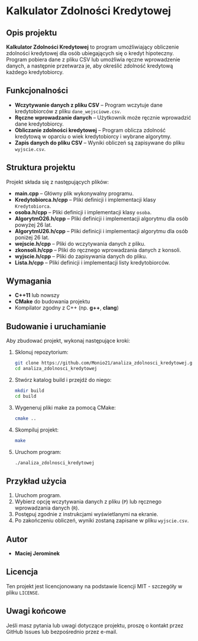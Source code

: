 
# Kalkulator Zdolności Kredytowej

## Opis projektu

**Kalkulator Zdolności Kredytowej** to program umożliwiający obliczenie zdolności kredytowej dla osób ubiegających się o kredyt hipoteczny. Program pobiera dane z pliku CSV lub umożliwia ręczne wprowadzenie danych, a następnie przetwarza je, aby określić zdolność kredytową każdego kredytobiorcy.

## Funkcjonalności

- **Wczytywanie danych z pliku CSV** – Program wczytuje dane kredytobiorców z pliku `dane_wejsciowe.csv`.
- **Ręczne wprowadzanie danych** – Użytkownik może ręcznie wprowadzić dane kredytobiorcy.
- **Obliczanie zdolności kredytowej** – Program oblicza zdolność kredytową w oparciu o wiek kredytobiorcy i wybrane algorytmy.
- **Zapis danych do pliku CSV** – Wyniki obliczeń są zapisywane do pliku `wyjscie.csv`.

## Struktura projektu

Projekt składa się z następujących plików:

- **main.cpp** – Główny plik wykonywalny programu.
- **Kredytobiorca.h/cpp** – Pliki definicji i implementacji klasy `Kredytobiorca`.
- **osoba.h/cpp** – Pliki definicji i implementacji klasy `osoba`.
- **AlgorytmO26.h/cpp** – Pliki definicji i implementacji algorytmu dla osób powyżej 26 lat.
- **AlgorytmU26.h/cpp** – Pliki definicji i implementacji algorytmu dla osób poniżej 26 lat.
- **wejscie.h/cpp** – Pliki do wczytywania danych z pliku.
- **zkonsoli.h/cpp** – Pliki do ręcznego wprowadzania danych z konsoli.
- **wyjscie.h/cpp** – Pliki do zapisywania danych do pliku.
- **Lista.h/cpp** – Pliki definicji i implementacji listy kredytobiorców.

## Wymagania

- **C++11** lub nowszy
- **CMake** do budowania projektu
- Kompilator zgodny z C++ (np. **g++**, **clang**)

## Budowanie i uruchamianie

Aby zbudować projekt, wykonaj następujące kroki:

1. Sklonuj repozytorium:
    ```sh
    git clone https://github.com/Monio21/analiza_zdolnosci_kredytowej.git
    cd analiza_zdolnosci_kredytowej
    ```

2. Stwórz katalog build i przejdź do niego:
    ```sh
    mkdir build
    cd build
    ```

3. Wygeneruj pliki make za pomocą CMake:
    ```sh
    cmake ..
    ```

4. Skompiluj projekt:
    ```sh
    make
    ```

5. Uruchom program:
    ```sh
    ./analiza_zdolnosci_kredytowej
    ```

## Przykład użycia

1. Uruchom program.
2. Wybierz opcję wczytywania danych z pliku (`P`) lub ręcznego wprowadzania danych (`R`).
3. Postępuj zgodnie z instrukcjami wyświetlanymi na ekranie.
4. Po zakończeniu obliczeń, wyniki zostaną zapisane w pliku `wyjscie.csv`.

## Autor

- **Maciej Jerominek** 

## Licencja

Ten projekt jest licencjonowany na podstawie licencji MIT - szczegóły w pliku `LICENSE`.

## Uwagi końcowe

Jeśli masz pytania lub uwagi dotyczące projektu, proszę o kontakt przez GitHub Issues lub bezpośrednio przez e-mail.

